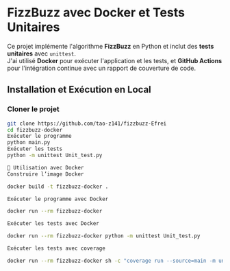# FizzBuzz avec Docker et Tests Unitaires

Ce projet implémente l'algorithme **FizzBuzz** en Python et inclut des **tests unitaires** avec `unittest`.  
J'ai utilisé **Docker** pour exécuter l'application et les tests, et **GitHub Actions** pour l'intégration continue avec un rapport de couverture de code.

## **Installation et Exécution en Local**

### **Cloner le projet**
```sh
git clone https://github.com/tao-z141/fizzbuzz-Efrei
cd fizzbuzz-docker
Exécuter le programme
python main.py
Exécuter les tests
python -m unittest Unit_test.py

🐳 Utilisation avec Docker
Construire l’image Docker

docker build -t fizzbuzz-docker .

Exécuter le programme avec Docker

docker run --rm fizzbuzz-docker

Exécuter les tests avec Docker

docker run --rm fizzbuzz-docker python -m unittest Unit_test.py

Exécuter les tests avec coverage

docker run --rm fizzbuzz-docker sh -c "coverage run --source=main -m unittest Unit_test.py && coverage report"